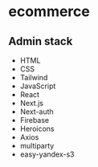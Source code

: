 # ecommerce

## Admin stack

- HTML
- CSS
- Tailwind
- JavaScript
- React
- Next.js
- Next-auth
- Firebase
- Heroicons
- Axios
- multiparty
- easy-yandex-s3
